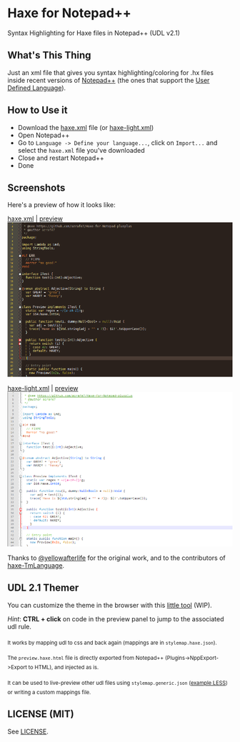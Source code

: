 Haxe for Notepad++
==================

Syntax Highlighting for Haxe files in Notepad++ (UDL v2.1)

What's This Thing
-----------------
Just an xml file that gives you syntax highlighting/coloring for .hx files inside recent versions of [Notepad++](http://notepad-plus-plus.org) (the ones that support the [User Defined Language](http://ivan-radic.github.io/udl-documentation/ "User Defined Language")).

How to Use it
-------------
 - Download the [haxe.xml](haxe.xml) file (or [haxe-light.xml](haxe-light.xml))
 - Open Notepad++
 - Go to  `Language -> Define your language...`,  click on  `Import...` and select the `haxe.xml` file you've downloaded
 - Close and restart Notepad++
 - Done

Screenshots
-----
Here's a preview of how it looks like:

[haxe.xml](haxe.xml) | [preview](https://rawgit.com/azrafe7/Haxe-for-Notepad-plusplus/master/themer/themer.html?udl=../haxe.xml)
![](preview.png)

[haxe-light.xml](haxe-light.xml) | [preview](https://rawgit.com/azrafe7/Haxe-for-Notepad-plusplus/master/themer/themer.html?udl=../haxe-light.xml&bg=FFFFFF)
![](preview-light.png)

Thanks to [@yellowafterlife](https://yal.cc/notepad-pp-syntax-highlighting-for-haxe-2/) for the original work, and to the contributors of [haxe-TmLanguage](https://github.com/vshaxe/haxe-TmLanguage/).

UDL 2.1 Themer
--------------
You can customize the theme in the browser with this [little tool](https://rawgit.com/azrafe7/Haxe-for-Notepad-plusplus/master/themer/themer.html) (WIP).

_Hint_: **CTRL + click** on code in the preview panel to jump to the associated udl rule.

<sub>It works by mapping udl to css and back again (mappings are in `stylemap.haxe.json`).</sub>

<sub>The `preview.haxe.html` file is directly exported from Notepad++ (Plugins->NppExport->Export to HTML), and injected as is.</sub>

<sub>It can be used to live-preview other udl files using `stylemap.generic.json` ([example LESS](https://rawgit.com/azrafe7/Haxe-for-Notepad-plusplus/master/themer/themer.html?udl=https://rawgit.com/azrafe7/LESS-for-Notepad-plusplus/master/less.xml&stylemap=stylemap.generic.json&preview=https://rawgit.com/azrafe7/LESS-for-Notepad-plusplus/master/preview.less.html)) or writing a custom mappings file.</sub>


LICENSE (MIT)
-------------
See [LICENSE](LICENSE).